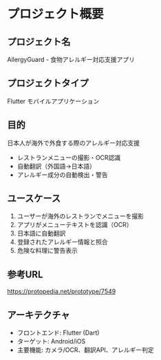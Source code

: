 # プロジェクト概要

## プロジェクト名
AllergyGuard - 食物アレルギー対応支援アプリ

## プロジェクトタイプ
Flutter モバイルアプリケーション

## 目的
日本人が海外で外食する際のアレルギー対応支援
- レストランメニューの撮影・OCR認識
- 自動翻訳（外国語→日本語）
- アレルギー成分の自動検出・警告

## ユースケース
1. ユーザーが海外のレストランでメニューを撮影
2. アプリがメニューテキストを認識（OCR）
3. 日本語に自動翻訳
4. 登録されたアレルギー情報と照合
5. 危険な料理に警告表示

## 参考URL
https://protopedia.net/prototype/7549

## アーキテクチャ
- フロントエンド: Flutter (Dart)
- ターゲット: Android/iOS
- 主要機能: カメラ/OCR、翻訳API、アレルギー判定
